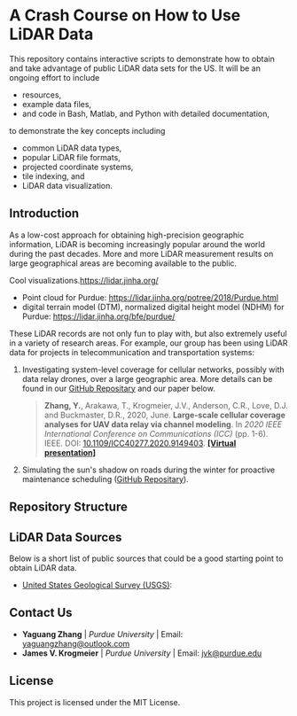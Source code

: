 # A Crash Course on How to Use LiDAR Data

This repository contains interactive scripts to demonstrate how to obtain and take advantage of public LiDAR data sets for the US. It will be an ongoing effort to include

- resources,
- example data files,
- and code in Bash, Matlab, and Python with detailed documentation,

to demonstrate the key concepts including 

- common LiDAR data types, 
- popular LiDAR file formats, 
- projected coordinate systems, 
- tile indexing, and 
- LiDAR data visualization.

## Introduction

As a low-cost approach for obtaining high-precision geographic information, LiDAR is becoming increasingly popular around the world during the past decades. More and more LiDAR measurement results on large geographical areas are becoming available to the public.

Cool visualizations.https://lidar.jinha.org/

- Point cloud for Purdue: https://lidar.jinha.org/potree/2018/Purdue.html
- digital terrain model (DTM), normalized digital height model (NDHM) for Purdue: https://lidar.jinha.org/bfe/purdue/

These LiDAR records are not only fun to play with, but also extremely useful in a variety of research areas. For example, our group has been using LiDAR data for projects in telecommunication and transportation systems:

1. Investigating system-level coverage for cellular networks, possibly with data relay drones, over a large geographic area. More details can be found in our [GitHub Repositary](https://github.com/YaguangZhang/CellCoverageMapperForDronesMatlabWorkspace) and our paper below.

    >**Zhang, Y.**, Arakawa, T., Krogmeier, J.V., Anderson, C.R., Love, D.J. and Buckmaster, D.R., 2020, June. **Large-scale cellular coverage analyses for UAV data relay via channel modeling**. In *2020 IEEE International Conference on Communications (ICC)* (pp. 1-6). IEEE. DOI: [10.1109/ICC40277.2020.9149403](https://doi.org/10.1109/ICC40277.2020.9149403). [**\[Virtual presentation\]**](https://yaguangzhang.github.io/files/ICC2020_WC17_CellCoverageSimulationForDrones.mp4)

2. Simulating the sun's shadow on roads during the winter for proactive maintenance scheduling ([GitHub Repositary](https://github.com/YaguangZhang/SunShadowSimulatorMatlabWorkspace)).

## Repository Structure

## LiDAR Data Sources

Below is a short list of public sources that could be a good starting point to obtain LiDAR data.

- [United States Geological Survey (USGS)](https://www.usgs.gov/core-science-systems/ngp/3dep):

## Contact Us

* **Yaguang Zhang** | *Purdue University* | Email: yaguangzhang@outlook.com
* **James V. Krogmeier** | *Purdue University* | Email: jvk@purdue.edu

## License

This project is licensed under the MIT License.
